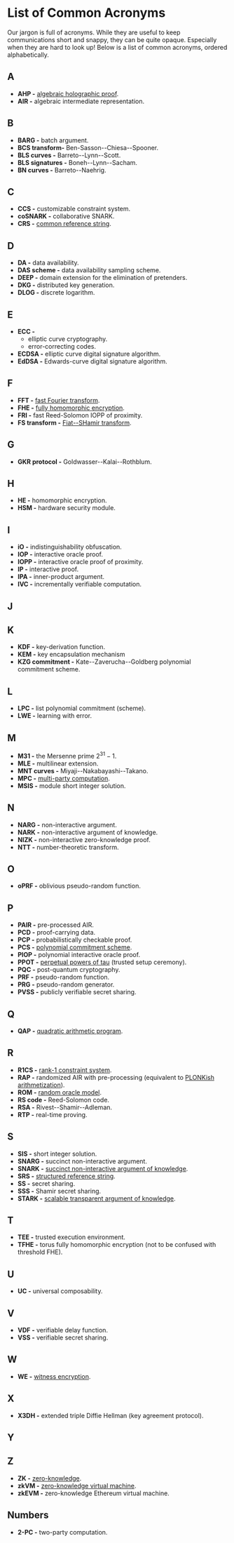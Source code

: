 # List of Common Acronyms

Our jargon is full of acronyms.
While they are useful to keep communications short and snappy, they can be quite opaque.
Especially when they are hard to look up! 
Below is a list of common acronyms, ordered alphabetically.

## A
- **AHP -** [algebraic holographic proof](./definitions/algebraic_holographic_proof.md).
- **AIR -** algebraic intermediate representation.

## B
- **BARG -** batch argument.
- **BCS transform-** Ben-Sasson--Chiesa--Spooner.
- **BLS curves -** Barreto--Lynn--Scott.
- **BLS signatures -** Boneh--Lynn--Sacham.
- **BN curves -** Barreto--Naehrig.

## C
- **CCS -** customizable constraint system.
- **coSNARK -** collaborative SNARK.
- **CRS -** [common reference string](./definitions/common_reference_string.md).

## D
- **DA -** data availability.
- **DAS scheme -** data availability sampling scheme.
- **DEEP -** domain extension for the elimination of pretenders. 
- **DKG -** distributed key generation.
- **DLOG -** discrete logarithm.

## E
- **ECC -**
    - elliptic curve cryptography.
    - error-correcting codes.
- **ECDSA -** elliptic curve digital signature algorithm.
- **EdDSA -** Edwards-curve digital signature algorithm.

## F
- **FFT -** [fast Fourier transform](./definitions/fast_fourier_transform.md).
- **FHE -** [fully homomorphic encryption](./definitions/fhe.md).
- **FRI -** fast Reed-Solomon IOPP of proximity.
- **FS transform -** [Fiat--SHamir transform](./definitions/fiat_shamir.md).

## G
- **GKR protocol -** Goldwasser--Kalai--Rothblum.

## H
- **HE -** homomorphic encryption.
- **HSM -** hardware security module.

## I
- **iO -** indistinguishability obfuscation.
- **IOP -** interactive oracle proof. 
- **IOPP -** interactive oracle proof of proximity.
- **IP -** interactive proof.
- **IPA -** inner-product argument.
- **IVC -** incrementally verifiable computation.

## J

## K
- **KDF -** key-derivation function.
- **KEM -** key encapsulation mechanism
- **KZG commitment -** Kate--Zaverucha--Goldberg polynomial commitment scheme.

## L
- **LPC -** list polynomial commitment (scheme).
- **LWE -** learning with error.

## M
- **M31 -** the Mersenne prime $2^{31} - 1$.
- **MLE -** multilinear extension.
- **MNT curves -** Miyaji--Nakabayashi--Takano.
- **MPC -** [multi-party computation](./definitions/mpc.md).
- **MSIS -** module short integer solution.

## N
- **NARG -** non-interactive argument.
- **NARK -** non-interactive argument of knowledge.
- **NIZK -** non-interactive zero-knowledge proof.
- **NTT -** number-theoretic transform.

## O
- **oPRF -** oblivious pseudo-random function.

## P 
- **PAIR -** pre-processed AIR. 
- **PCD -** proof-carrying data.
- **PCP -** probabilistically checkable proof. 
- **PCS -** [polynomial commitment scheme](./definitions/polynomial_commitment.md). 
- **PIOP -** polynomial interactive oracle proof. 
- **PPOT -** [perpetual powers of tau](https://pse.dev/fr/projects/powers-of-tau) (trusted setup ceremony).
- **PQC -** post-quantum cryptography.
- **PRF -** pseudo-random function.
- **PRG -** pseudo-random generator. 
- **PVSS -** publicly verifiable secret sharing.

## Q
- **QAP -** [quadratic arithmetic program](./definitions/quadratic_arithmetic_program.md).

## R
- **R1CS -** [rank-1 constraint system](./definitions/r1cs.md).
- **RAP -** randomized AIR with pre-processing (equivalent to [PLONKish arithmetization](./definitions/plonkish_arithmetization.md)).
- **ROM -** [random oracle model](./definitions/random_oracle.md).
- **RS code -** Reed-Solomon code. 
- **RSA -** Rivest--Shamir--Adleman.
- **RTP -** real-time proving.

## S
- **SIS -** short integer solution.
- **SNARG -** succinct non-interactive argument.
- **SNARK -** [succinct non-interactive argument of knowledge](./definitions/snark.md).
- **SRS -** [structured reference string](./definitions/structured_reference_string.md).
- **SS -** secret sharing.
- **SSS -** Shamir secret sharing.
- **STARK -** [scalable transparent argument of knowledge](./definitions/stark.md). 

## T
- **TEE -** trusted execution environment.
- **TFHE -** torus fully homomorphic encryption (not to be confused with threshold FHE).


## U
- **UC -** universal composability.

## V
- **VDF -** verifiable delay function. 
- **VSS -** verifiable secret sharing.

## W
- **WE -** [witness encryption](./definitions/witness_encryption.md).

## X
- **X3DH -** extended triple Diffie Hellman (key agreement protocol).

## Y

## Z
- **ZK -** [zero-knowledge](./definitions/zero_knowledge_proof.md).
- **zkVM -** [zero-knowledge virtual machine](./definitions/zkvm.md). 
- **zkEVM -** zero-knowledge Ethereum virtual machine.

## Numbers
- **2-PC -** two-party computation.